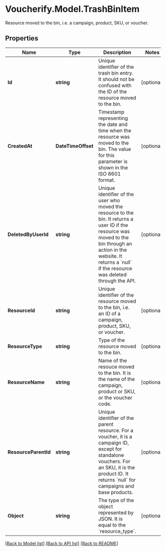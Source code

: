 # Voucherify.Model.TrashBinItem
Resource moved to the bin, i.e. a campaign, product, SKU, or voucher.

## Properties

Name | Type | Description | Notes
------------ | ------------- | ------------- | -------------
**Id** | **string** | Unique identifier of the trash bin entry. It should not be confused with the ID of the resource moved to the bin. | [optional] 
**CreatedAt** | **DateTimeOffset** | Timestamp representing the date and time when the resource was moved to the bin. The value for this parameter is shown in the ISO 8601 format. | [optional] 
**DeletedByUserId** | **string** | Unique identifier of the user who moved the resource to the bin. It returns a user ID if the resource was moved to the bin through an action in the website. It returns a &#x60;null&#x60; if the resource was deleted through the API. | [optional] 
**ResourceId** | **string** | Unique identifier of the resource moved to the bin, i.e. an ID of a campaign, product, SKU, or voucher. | [optional] 
**ResourceType** | **string** | Type of the resource moved to the bin. | [optional] 
**ResourceName** | **string** | Name of the resouce moved to the bin. It is the name of the campaign, product or SKU, or the voucher code. | [optional] 
**ResourceParentId** | **string** | Unique identifier of the parent resource. For a voucher, it is a campaign ID, except for standalone vouchers. For an SKU, it is the product ID. It returns &#x60;null&#x60; for campaigns and base products. | [optional] 
**Object** | **string** | The type of the object represented by JSON. It is equal to the &#x60;resource_type&#x60;. | [optional] 

[[Back to Model list]](../../README.md#documentation-for-models) [[Back to API list]](../../README.md#documentation-for-api-endpoints) [[Back to README]](../../README.md)

